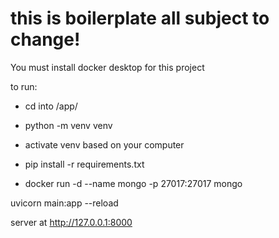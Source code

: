 # this is boilerplate all subject to change! 

You must install docker desktop for this project


to run: 

- cd into /app/
- python -m venv venv
- activate venv based on your computer 
- pip install -r requirements.txt

- docker run -d --name mongo -p 27017:27017 mongo

uvicorn main:app --reload

server at http://127.0.0.1:8000
